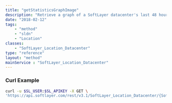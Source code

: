 ```yaml
---
title: "getStatisticsGraphImage"
description: "Retrieve a graph of a SoftLayer datacenter's last 48 hours of network activity. Statistics graphs show traffic outbound from a datacenter on top and inbound traffic on the bottom followed by a legend of the network services tracked in the graph. getStatisticsGraphImage returns a PNG image of variable width and height depending on the number of services reported in the image. "
date: "2018-02-12"
tags:
    - "method"
    - "sldn"
    - "Location"
classes:
    - "SoftLayer_Location_Datacenter"
type: "reference"
layout: "method"
mainService : "SoftLayer_Location_Datacenter"
---
```


### Curl Example
```bash
curl -u $SL_USER:$SL_APIKEY -X GET \
'https://api.softlayer.com/rest/v3.1/SoftLayer_Location_Datacenter/{SoftLayer_Location_DatacenterID}/getStatisticsGraphImage'
```
